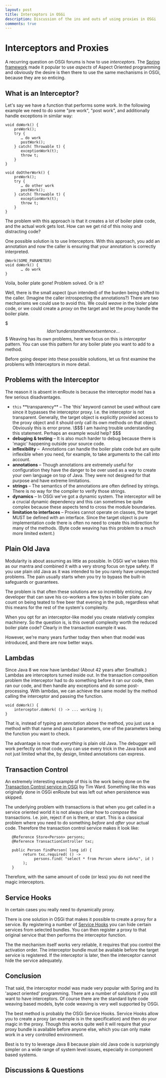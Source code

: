 ```yaml
---
layout: post
title: Interceptors in OSGi
description: Discussion of the ins and outs of using proxies in OSGi
comments: true
---
```


# Interceptors and Proxies

A recurring question on OSGi forums is how to use _interceptors_. The [Spring framework] made it popular to use _aspects_ of Aspect Oriented programming and obviously the desire is then there to use the same mechanisms in OSGi, because they are so enticing.

## What is an Interceptor?

Let's say we have a function that performs some work. In the following example we need to do some "pre work", "post work", and additionally handle exceptions in similar way:

    void doWork() {
        preWork();
    	try {
    	   … do work
    	   postWork();
    	} catch( Throwable t) {
           exceptionWork(t);
    	   throw t;
    	}
    }

    void doOtherWork() {
        preWork();
    	try {
    	   … do other work
    	   postWork();
    	} catch( Throwable t) {
           exceptionWork(t);
    	   throw t;
    	}
    }

The problem with this approach is that it creates a lot of boiler plate code, and the actual work gets lost. How can we get rid of this noisy and distracting code?

One possible solution is to use Interceptors. With this approach, you add an annotation and now the caller is ensuring that your annotation is correctly interpreted.

    @Work(SOME_PARAMETER)
    void doWork() {
    	   … do work
    }

Voila, boiler plate gone! Problem solved. Or is it?

Well, there is the small aspect (pun intended) of the burden being shifted to the caller. (Imagine the caller introspecting the annotations?) There are two mechanisms we could use to avoid this. We could _weave_ in the bioler plate code, or we could create a _proxy_ on the target and let the proxy handle the boiler plate.

\$$$ I don't understand the next sentence...$$\$
Weaving has its own problems, here we focus on this is _interceptor_ pattern. You can use this pattern for any boiler plate you want to add to a method.

Before going deeper into these possible solutions, let us first examine the problems with Interceptors in more detail.

## Problems with the Interceptor

The reason it is absent in enRoute is because the interceptor model has a few serious disadvantages.

- `this` \*\*transparency\*\* – The 'this' keyword cannot be used without care since it bypasses the interceptor proxy. I.e. the interceptor is not transparent. Generally, the target object is explicitly provided access to the proxy object and it should only call its own methods on that object. Obviously this is error prone. \\$\$\$ I am having trouble understanding this statement. Perhaps an example would help? \$\$\$
- **debuging & testing** – It is also much harder to debug because there is 'magic' happening outside your source code.
- **inflexibility** –  Annotations can handle the boiler plate code but are quite inflexible when you need, for example, to take arguments to the call into account.
- **annotations** – Though annotations are extremely useful for configuration they have the danger to be over used as a way to create your own language on top of Java. They were not designed for that purpose and have extreme limitations.
- **strings** – The semantics of the annotations are often defined by strings. There is no way for the compiler to verify those strings.
- **dynamics** – In OSGi we've got a dynamic system. The interceptor will be a crucial dynamic dependency and this can sometimes be quite complex because these aspects tend to cross the module boundaries.
- **limitation to interfaces** – Proxies cannot operate on classes, the target MUST be defined with an interface. Since the target object is pure implementation code there is often no need to create this indirection for many of the methods. (Byte code weaving has this problem to a much more limited extent.)

## Plain Old Java

Modularity is about assuming as little as possible. In OSGi we've taken this as our mantra and combined it with a very strong focus on type safety. If you use plain old Java as it was intended to be you rarely have unexpected problems. The pain usually starts when you try to bypass the built-in safeguards or guarantees.

The problem is that often these solutions are so incredibly enticing. Any developer that can save his co-workers a few bytes in boiler plate can count on being teated to free beer that evening in the pub, regardless what this means for the rest of the system's complexity.

When you opt for an interceptor-like model you create relatively complex machinery. So the question is, is this overall complexity worth the reduced boiler plate code? Clearly in the transaction example it was.

However, we're many years further today then when that model was introduced, and there are now better ways.

## Lambdas

Since Java 8 we now have lambdas! (About 42 years after Smalltalk.) Lambdas are interceptors turned inside out. In the transaction composition problem the interceptor had to do something before it ran our code, then ran our code, and then handle any exceptions and do some post-processing. With lambdas, we can achieve the same model by the method calling the interceptor and passing the function.

    void doWork() {
        interceptor.doWork( () -> ... working );
    }

That is, instead of typing an annotation above the method, you just use a method with that name and pass it parameters, one of the parameters being the function you want to check.

The advantage is now that _everything_ is plain old Java. The debugger will work perfectly on that code, you can use every trick in the Java book and not just limited what the, by design, limited annotations can express.

## Transaction Control

An extremely interesting example of this is the work being done on the [Transaction Control service in OSGi][1] by Tim Ward. Something like this was originally done in OSGi enRoute but was left out when persistence was skipped.

The underlying problem with transactions is that when you get called in a service oriented world it is not always clear how to _compose_ the transactions. I.e. join, reject if on is there, or start. This is a classical problem where you need to do something _before_ and _after_ your actual code. Therefore the transaction control service makes it look like:

       @Reference Store<Person> persons;
       @Reference TransactionController txc;

       public Person findPerson( long id) {
            return txc.required( () ->
                 persons.find( "select * from Person where id=%s", id )
            );
       }

Therefore, with the same amount of code (or less) you do not need the magic interceptors.

## Service Hooks

In certain cases you really need to dynamically proxy.

There is one solution in OSGi that makes it possible to create a proxy for a service. By registering a number of [Service Hooks] you can hide certain services from selected bundles. You can then register a proxy to that original service that then performs the interceptor function.

The the mechanism itself works very reliable, it requires that you control the activation order. The interceptor bundle must be available before the target service is registered. If the interceptor is later, then the interceptor cannot hide the service adequately.

## Conclusion

That said, the interceptor model was made very popular with Spring and its 'aspect oriented' programming. There are a number of solutions if you still want to have interceptors. Of course there are the standard byte code weaving based models, byte code weaving is very well supported by OSGi.

The best method is probably the OSGi Service Hooks. Service Hooks allow you to create a proxy (an example is in the specification) and then do your magic in the proxy. Though this works quite well it will require that your proxy bundle is available before anyone else, which you can only make work in a very controlled environment.

Best is to try to leverage Java 8 because plain old Java code is surprisingly simpler on a wide range of system level issues, especially in component based systems.

## Discussions & Questions

[1]: https://github.com/osgi/design/blob/master/rfcs/rfc0221/rfc-0221-TransactionControl.pdf
[spring framework]: https://en.wikipedia.org/wiki/Spring_Framework
[service hooks]: http://blog.osgi.org/2009/02/osgi-service-hooks.html
